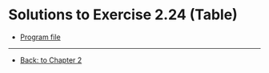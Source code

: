 # Solutions to Exercise 2.24 (Table)

- [Program file](e02_24.cpp)

---

- [Back: to Chapter 2](README.md)
